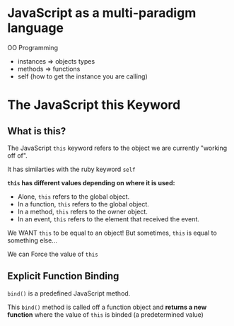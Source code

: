 # JavaScript as a multi-paradigm language
OO Programming
 - instances => objects types
 - methods => functions
 - self (how to get the instance you are calling)

# The JavaScript this Keyword

## What is this?

The JavaScript `this` keyword refers to the object we are currently "working off of".

It has similarties with the ruby keyword `self`

**`this` has different values depending on where it is used:**

* Alone, `this` refers to the global object.
* In a function, `this` refers to the global object.
* In a method, `this` refers to the owner object.
* In an event, `this` refers to the element that received the event.

We WANT `this` to be equal to an object! But sometimes, `this` is equal to something else...

We can Force the value of `this`


## Explicit Function Binding

`bind()` is a predefined JavaScript method.

This `bind()` method is called off a function object and **returns a new function** where the value of `this` is binded (a predetermined value)
